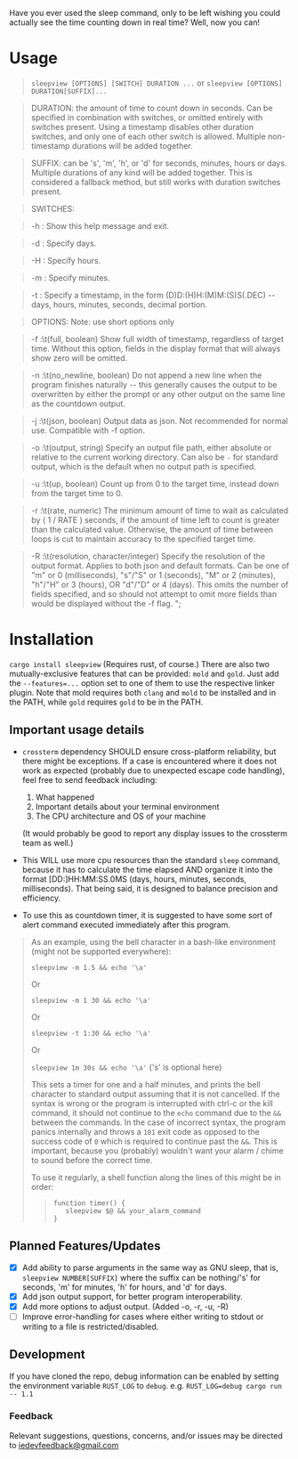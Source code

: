 Have you ever used the sleep command, only to be left wishing you could actually see the time counting down in real time? Well, now you can!

# Usage

>`sleepview [OPTIONS] [SWITCH] DURATION ...` or `sleepview [OPTIONS] DURATION[SUFFIX]...`

>DURATION: the amount of time to count down in seconds. Can be specified in combination with switches, or omitted entirely with switches present. Using a timestamp disables other duration switches, and only one of each other switch is allowed. Multiple non-timestamp durations will be added together.

>SUFFIX: can be 's', 'm', 'h', or 'd' for seconds, minutes, hours or days. Multiple durations of any kind will be added together. This is considered a fallback method, but still works with duration switches present.

>SWITCHES:

>-h :	Show this help message and exit.

>-d :	Specify days.

>-H :	Specify hours.

>-m :	Specify minutes.

>-t :   Specify a timestamp, in the form (D)D:(H)H:(M)M:(S)S(.DEC) -- days, hours, minutes, seconds, decimal portion.

>OPTIONS:
>Note: use short options only

>-f :\t(full, boolean) Show full width of timestamp, regardless of target time. Without this option, fields in the display format that will always show zero will be omitted.

>-n :\t(no_newline, boolean) Do not append a new line when the program finishes naturally -- this generally causes the output to be overwritten by either the prompt or any other output on the same line as the countdown output.

>-j :\t(json, boolean) Output data as json. Not recommended for normal use. Compatible with -f option.

>-o :\t(output, string) Specify an output file path, either absolute or relative to the current working directory. Can also be `-` for standard output, which is the default when no output path is specified.

>-u :\t(up, boolean) Count up from 0 to the target time, instead down from the target time to 0.

>-r :\t(rate, numeric) The minimum amount of time to wait as calculated by ( 1 / RATE ) seconds, if the amount of time left to count is greater than the calculated value. Otherwise, the amount of time between loops is cut to maintain accuracy to the specified target time.

>-R :\t(resolution, character/integer) Specify the resolution of the output format. Applies to both json and default formats. Can be one of \"m\" or 0 (milliseconds), \"s\"/\"S\" or 1 (seconds), \"M\" or 2 (minutes), \"h\"/\"H\" or 3 (hours), OR \"d\"/\"D\" or 4 (days). This omits the number of fields specified, and so should not attempt to omit more fields than would be displayed without the -f flag.
";

# Installation

`cargo install sleepview`
(Requires rust, of course.)
There are also two mutually-exclusive features that can be provided: `mold` and `gold`. Just add the `--features=...` option set to one of them to use the respective linker plugin.
Note that mold requires both `clang` and `mold` to be installed and in the PATH, while `gold` requires `gold` to be in the PATH.

## Important usage details
 - `crossterm` dependency SHOULD ensure cross-platform reliability, but there might be exceptions. If a case is encountered where it does not work as expected (probably due to unexpected escape code handling), feel free to send feedback including:
    1. What happened
    2. Important details about your terminal environment
    3. The CPU architecture and OS of your machine

    (It would probably be good to report any display issues to the crossterm team as well.)

 - This WILL use more cpu resources than the standard `sleep` command, because it has to calculate the time elapsed AND organize it into the format [DD:]HH:MM:SS.0MS (days, hours, minutes, seconds, milliseconds). That being said, it is designed to balance precision and efficiency.

 - To use this as countdown timer, it is suggested to have some sort of alert command executed immediately after this program.
>As an example, using the bell character in a bash-like environment (might not be supported everywhere):
>
>`sleepview -m 1.5 && echo '\a'`
>
>Or
>
>`sleepview -m 1 30 && echo '\a'`
>
>Or
>
>`sleepview -t 1:30 && echo '\a'`
>
>Or
>
>`sleepview 1m 30s && echo '\a'` ('s' is optional here)
>
>This sets a timer for one and a half minutes, and prints the bell character to standard output assuming that it is not cancelled. If the syntax is wrong or the program is interrupted with ctrl-c or the kill command, it should not continue to the `echo` command due to the `&&` between the commands. In the case of incorrect syntax, the program panics internally and throws a `101` exit code as opposed to the success code of `0` which is required to continue past the `&&`. This is important, because you (probably) wouldn't want your alarm / chime to sound before the correct time.
>
>To use it regularly, a shell function along the lines of this might be in order:
>>```
>>function timer() {
>>    sleepview $@ && your_alarm_command
>>}
>>```

## Planned Features/Updates
 - [x] Add ability to parse arguments in the same way as GNU sleep, that is, `sleepview NUMBER[SUFFIX]` where the suffix can be nothing/'s' for seconds, 'm' for minutes, 'h' for hours, and 'd' for days.
 - [x] Add json output support, for better program interoperability.
 - [x] Add more options to adjust output. (Added -o, -r, -u, -R)
 - [ ] Improve error-handling for cases where either writing to stdout or writing to a file is restricted/disabled.

## Development
If you have cloned the repo, debug information can be enabled by setting the environment variable `RUST_LOG` to `debug`. e.g. `RUST_LOG=debug cargo run -- 1.1`

### Feedback
Relevant suggestions, questions, concerns, and/or issues may be directed to iedevfeedback@gmail.com
